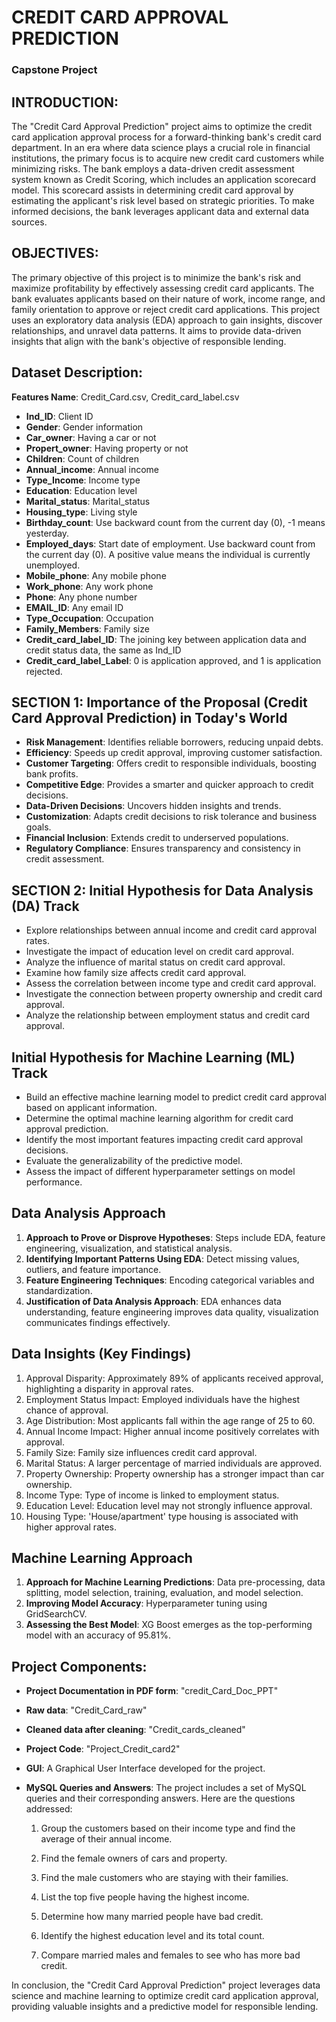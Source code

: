 # CREDIT CARD APPROVAL PREDICTION
### Capstone Project

## INTRODUCTION:
The "Credit Card Approval Prediction" project aims to optimize the credit card application approval process for a forward-thinking bank's credit card department. In an era where data science plays a crucial role in financial institutions, the primary focus is to acquire new credit card customers while minimizing risks. The bank employs a data-driven credit assessment system known as Credit Scoring, which includes an application scorecard model. This scorecard assists in determining credit card approval by estimating the applicant's risk level based on strategic priorities. To make informed decisions, the bank leverages applicant data and external data sources.

## OBJECTIVES:
The primary objective of this project is to minimize the bank's risk and maximize profitability by effectively assessing credit card applicants. The bank evaluates applicants based on their nature of work, income range, and family orientation to approve or reject credit card applications. This project uses an exploratory data analysis (EDA) approach to gain insights, discover relationships, and unravel data patterns. It aims to provide data-driven insights that align with the bank's objective of responsible lending.

## Dataset Description:
**Features Name**: Credit_Card.csv, Credit_card_label.csv

- **Ind_ID**: Client ID
- **Gender**: Gender information
- **Car_owner**: Having a car or not
- **Propert_owner**: Having property or not
- **Children**: Count of children
- **Annual_income**: Annual income
- **Type_Income**: Income type
- **Education**: Education level
- **Marital_status**: Marital_status
- **Housing_type**: Living style
- **Birthday_count**: Use backward count from the current day (0), -1 means yesterday.
- **Employed_days**: Start date of employment. Use backward count from the current day (0). A positive value means the individual is currently unemployed.
- **Mobile_phone**: Any mobile phone
- **Work_phone**: Any work phone
- **Phone**: Any phone number
- **EMAIL_ID**: Any email ID
- **Type_Occupation**: Occupation
- **Family_Members**: Family size
- **Credit_card_label_ID**: The joining key between application data and credit status data, the same as Ind_ID
- **Credit_card_label_Label**: 0 is application approved, and 1 is application rejected.

## SECTION 1: Importance of the Proposal (Credit Card Approval Prediction) in Today's World
- **Risk Management**: Identifies reliable borrowers, reducing unpaid debts.
- **Efficiency**: Speeds up credit approval, improving customer satisfaction.
- **Customer Targeting**: Offers credit to responsible individuals, boosting bank profits.
- **Competitive Edge**: Provides a smarter and quicker approach to credit decisions.
- **Data-Driven Decisions**: Uncovers hidden insights and trends.
- **Customization**: Adapts credit decisions to risk tolerance and business goals.
- **Financial Inclusion**: Extends credit to underserved populations.
- **Regulatory Compliance**: Ensures transparency and consistency in credit assessment.

## SECTION 2: Initial Hypothesis for Data Analysis (DA) Track
- Explore relationships between annual income and credit card approval rates.
- Investigate the impact of education level on credit card approval.
- Analyze the influence of marital status on credit card approval.
- Examine how family size affects credit card approval.
- Assess the correlation between income type and credit card approval.
- Investigate the connection between property ownership and credit card approval.
- Analyze the relationship between employment status and credit card approval.

## Initial Hypothesis for Machine Learning (ML) Track
- Build an effective machine learning model to predict credit card approval based on applicant information.
- Determine the optimal machine learning algorithm for credit card approval prediction.
- Identify the most important features impacting credit card approval decisions.
- Evaluate the generalizability of the predictive model.
- Assess the impact of different hyperparameter settings on model performance.

## Data Analysis Approach
1. **Approach to Prove or Disprove Hypotheses**: Steps include EDA, feature engineering, visualization, and statistical analysis.
2. **Identifying Important Patterns Using EDA**: Detect missing values, outliers, and feature importance.
3. **Feature Engineering Techniques**: Encoding categorical variables and standardization.
4. **Justification of Data Analysis Approach**: EDA enhances data understanding, feature engineering improves data quality, visualization communicates findings effectively.

## Data Insights (Key Findings)
1. Approval Disparity: Approximately 89% of applicants received approval, highlighting a disparity in approval rates.
2. Employment Status Impact: Employed individuals have the highest chance of approval.
3. Age Distribution: Most applicants fall within the age range of 25 to 60.
4. Annual Income Impact: Higher annual income positively correlates with approval.
5. Family Size: Family size influences credit card approval.
6. Marital Status: A larger percentage of married individuals are approved.
7. Property Ownership: Property ownership has a stronger impact than car ownership.
8. Income Type: Type of income is linked to employment status.
9. Education Level: Education level may not strongly influence approval.
10. Housing Type: 'House/apartment' type housing is associated with higher approval rates.

## Machine Learning Approach
1. **Approach for Machine Learning Predictions**: Data pre-processing, data splitting, model selection, training, evaluation, and model selection.
2. **Improving Model Accuracy**: Hyperparameter tuning using GridSearchCV.
3. **Assessing the Best Model**: XG Boost emerges as the top-performing model with an accuracy of 95.81%.


## Project Components:

- **Project Documentation in PDF form**: "credit_Card_Doc_PPT"

- **Raw data**: "Credit_Card_raw"

- **Cleaned data after cleaning**: "Credit_cards_cleaned"

- **Project Code**: "Project_Credit_card2"

- **GUI**: A Graphical User Interface developed for the project.

- **MySQL Queries and Answers**: The project includes a set of MySQL queries and their corresponding answers. Here are the questions addressed:

   1. Group the customers based on their income type and find the average of their annual income.

   2. Find the female owners of cars and property.

   3. Find the male customers who are staying with their families.

   4. List the top five people having the highest income.

   5. Determine how many married people have bad credit.

   6. Identify the highest education level and its total count.

   7. Compare married males and females to see who has more bad credit.

In conclusion, the "Credit Card Approval Prediction" project leverages data science and machine learning to optimize credit card application approval, providing valuable insights and a predictive model for responsible lending.
